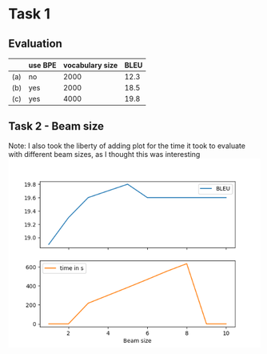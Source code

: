 # Task 1
## Evaluation
| |use BPE|vocabulary size|BLEU|
|---|---|---|---|
|(a)|no|2000|12.3|
|(b)|yes|2000|18.5|
|(c)|yes|4000|19.8|

## Task 2 - Beam size
Note: I also took the liberty of adding plot for the time it took to evaluate with different beam sizes, as I thought this was interesting
![image of the line plot relating the beams size to BLEU-score and time in seconds](results/graph.png)
